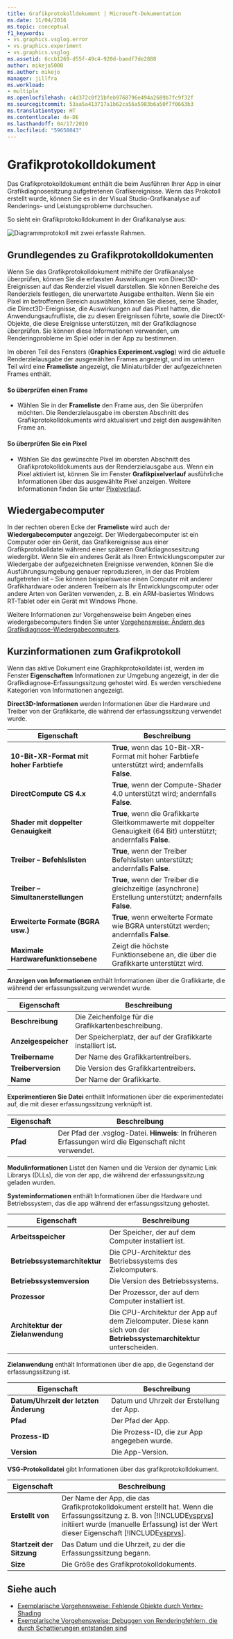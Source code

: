 ```yaml
---
title: Grafikprotokolldokument | Microsoft-Dokumentation
ms.date: 11/04/2016
ms.topic: conceptual
f1_keywords:
- vs.graphics.vsglog.error
- vs.graphics.experiment
- vs.graphics.vsglog
ms.assetid: 6ccb1269-d55f-49c4-920d-baedf7de2888
author: mikejo5000
ms.author: mikejo
manager: jillfra
ms.workload:
- multiple
ms.openlocfilehash: c4d372c0f21bfeb9768796e494a2689b7fc9f32f
ms.sourcegitcommit: 53aa5a413717a1b62ca56a5983b6a50f7f0663b3
ms.translationtype: HT
ms.contentlocale: de-DE
ms.lasthandoff: 04/17/2019
ms.locfileid: "59658043"
---
```

# <a name="graphics-log-document"></a>Grafikprotokolldokument
Das Grafikprotokolldokument enthält die beim Ausführen Ihrer App in einer Grafikdiagnosesitzung aufgetretenen Grafikereignisse. Wenn das Prokotoll erstellt wurde, können Sie es in der Visual Studio-Grafikanalyse auf Renderings- und Leistungsprobleme durchsuchen.

 So sieht ein Grafikprotokolldokument in der Grafikanalyse aus:

 ![Diagrammprotokoll mit zwei erfasste Rahmen. ](media/gfx_diag_demo_graphics_log_orientation.png "Gfx_diag_demo_graphics_log_orientation")

## <a name="understanding-graphics-log-documents"></a>Grundlegendes zu Grafikprotokolldokumenten
 Wenn Sie das Grafikprotokolldokument mithilfe der Grafikanalyse überprüfen, können Sie die erfassten Auswirkungen von Direct3D-Ereignissen auf das Renderziel visuell darstellen. Sie können Bereiche des Renderziels festlegen, die unerwartete Ausgabe enthalten. Wenn Sie ein Pixel im betroffenen Bereich auswählen, können Sie dieses, seine Shader, die Direct3D-Ereignisse, die Auswirkungen auf das Pixel hatten, die Anwendungsaufrufliste, die zu diesen Ereignissen führte, sowie die DirectX-Objekte, die diese Ereignisse unterstützen, mit der Grafikdiagnose überprüfen. Sie können diese Informationen verwenden, um Renderingprobleme im Spiel oder in der App zu bestimmen.

 Im oberen Teil des Fensters (**Graphics Experiment.vsglog**) wird die aktuelle Renderzielausgabe der ausgewählten Frames angezeigt, und im unteren Teil wird eine **Frameliste** angezeigt, die Miniaturbilder der aufgezeichneten Frames enthält.

#### <a name="to-inspect-a-frame"></a>So überprüfen einen Frame

-   Wählen Sie in der **Frameliste** den Frame aus, den Sie überprüfen möchten. Die Renderzielausgabe im obersten Abschnitt des Grafikprotokolldokuments wird aktualisiert und zeigt den ausgewählten Frame an.

#### <a name="to-inspect-a-pixel"></a>So überprüfen Sie ein Pixel

-   Wählen Sie das gewünschte Pixel im obersten Abschnitt des Grafikprotokolldokuments aus der Renderzielausgabe aus. Wenn ein Pixel aktiviert ist, können Sie im Fenster **Grafikpixelverlauf** ausführliche Informationen über das ausgewählte Pixel anzeigen. Weitere Informationen finden Sie unter [Pixelverlauf](graphics-pixel-history.md).

## <a name="playback-machine"></a>Wiedergabecomputer
 In der rechten oberen Ecke der **Frameliste** wird auch der **Wiedergabecomputer** angezeigt. Der Wiedergabecomputer ist ein Computer oder ein Gerät, das Grafikereignisse aus einer Grafikprotokolldatei während einer späteren Grafikdiagnosesitzung wiedergibt. Wenn Sie ein anderes Gerät als Ihren Entwicklungscomputer zur Wiedergabe der aufgezeichneten Ereignisse verwenden, können Sie die Ausführungsumgebung genauer reproduzieren, in der das Problem aufgetreten ist – Sie können beispielsweise einen Computer mit anderer Grafikhardware oder anderen Treibern als Ihr Entwicklungscomputer oder andere Arten von Geräten verwenden, z. B. ein ARM-basiertes Windows RT-Tablet oder ein Gerät mit Windows Phone.

 Weitere Informationen zur Vorgehensweise beim Angeben eines wiedergabecomputers finden Sie unter [Vorgehensweise: Ändern des Grafikdiagnose-Wiedergabecomputers](how-to-change-the-graphics-diagnostics-playback-machine.md).

## <a name="graphics-log-summary-information"></a>Kurzinformationen zum Grafikprotokoll
 Wenn das aktive Dokument eine Graphikprotokolldatei ist, werden im Fenster **Eigenschaften** Informationen zur Umgebung angezeigt, in der die Grafikdiagnose-Erfassungssitzung gehostet wird. Es werden verschiedene Kategorien von Informationen angezeigt.

 **Direct3D-Informationen** werden Informationen über die Hardware und Treiber von der Grafikkarte, die während der erfassungssitzung verwendet wurde.

|Eigenschaft|Beschreibung|
|--------------|-----------------|
|**10-Bit-XR-Format mit hoher Farbtiefe**|**True**, wenn das 10-Bit-XR-Format mit hoher Farbtiefe unterstützt wird; andernfalls **False**.|
|**DirectCompute CS 4.x**|**True**, wenn der Compute-Shader 4.0 unterstützt wird; andernfalls **False**.|
|**Shader mit doppelter Genauigkeit**|**True**, wenn die Grafikkarte Gleitkommawerte mit doppelter Genauigkeit (64 Bit) unterstützt; andernfalls **False**.|
|**Treiber – Befehlslisten**|**True**, wenn der Treiber Befehlslisten unterstützt; andernfalls **False**.|
|**Treiber – Simultanerstellungen**|**True**, wenn der Treiber die gleichzeitige (asynchrone) Erstellung unterstützt; andernfalls **False**.|
|**Erweiterte Formate (BGRA usw.)**|**True**, wenn erweiterte Formate wie BGRA unterstützt werden; andernfalls **False**.|
|**Maximale Hardwarefunktionsebene**|Zeigt die höchste Funktionsebene an, die über die Grafikkarte unterstützt wird.|

 **Anzeigen von Informationen** enthält Informationen über die Grafikkarte, die während der erfassungssitzung verwendet wurde.

|Eigenschaft|Beschreibung|
|--------------|-----------------|
|**Beschreibung**|Die Zeichenfolge für die Grafikkartenbeschreibung.|
|**Anzeigespeicher**|Der Speicherplatz, der auf der Grafikkarte installiert ist.|
|**Treibername**|Der Name des Grafikkartentreibers.|
|**Treiberversion**|Die Version des Grafikkartentreibers.|
|**Name**|Der Name der Grafikkarte.|

 **Experimentieren Sie Datei** enthält Informationen über die experimentedatei auf, die mit dieser erfassungssitzung verknüpft ist.

|Eigenschaft|Beschreibung|
|--------------|-----------------|
|**Pfad**|Der Pfad der .vsglog-Datei. **Hinweis**:  In früheren Erfassungen wird die Eigenschaft nicht verwendet.|

 **Modulinformationen** Listet den Namen und die Version der dynamic Link Librarys (DLLs), die von der app, die während der erfassungssitzung geladen wurden.

 **Systeminformationen** enthält Informationen über die Hardware und Betriebssystem, das die app während der erfassungssitzung gehostet.

|Eigenschaft|Beschreibung|
|--------------|-----------------|
|**Arbeitsspeicher**|Der Speicher, der auf dem Computer installiert ist.|
|**Betriebssystemarchitektur**|Die CPU-Architektur des Betriebssystems des Zielcomputers.|
|**Betriebssystemversion**|Die Version des Betriebssystems.|
|**Prozessor**|Der Prozessor, der auf dem Computer installiert ist.|
|**Architektur der Zielanwendung**|Die CPU-Architektur der App auf dem Zielcomputer. Diese kann sich von der **Betriebssystemarchitektur** unterscheiden.|

 **Zielanwendung** enthält Informationen über die app, die Gegenstand der erfassungssitzung ist.

|Eigenschaft|Beschreibung|
|--------------|-----------------|
|**Datum/Uhrzeit der letzten Änderung**|Datum und Uhrzeit der Erstellung der App.|
|**Pfad**|Der Pfad der App.|
|**Prozess-ID**|Die Prozess-ID, die zur App angegeben wurde.|
|**Version**|Die App-Version.|

 **VSG-Protokolldatei** gibt Informationen über das grafikprotokolldokument.

| Eigenschaft | Beschreibung |
|------------------------| - |
| **Erstellt von** | Der Name der App, die das Grafikprotokolldokument erstellt hat. Wenn die Erfassungssitzung z. B. von [!INCLUDE[vsprvs](../../code-quality/includes/vsprvs_md.md)] initiiert wurde (manuelle Erfassung) ist der Wert dieser Eigenschaft [!INCLUDE[vsprvs](../../code-quality/includes/vsprvs_md.md)]. |
| **Startzeit der Sitzung** | Das Datum und die Uhrzeit, zu der die Erfassungssitzung begann. |
| **Size** | Die Größe des Grafikprotokolldokuments. |

## <a name="see-also"></a>Siehe auch
- [Exemplarische Vorgehensweise: Fehlende Objekte durch Vertex-Shading](walkthrough-missing-objects-due-to-vertex-shading.md)
- [Exemplarische Vorgehensweise: Debuggen von Renderingfehlern, die durch Schattierungen entstanden sind](walkthrough-debugging-rendering-errors-due-to-shading.md)